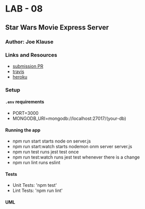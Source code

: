 # LAB - 08

## Star Wars Movie Express Server

### Author: Joe Klause

### Links and Resources
* [submission PR](https://github.com/josephklause-401-advanced-javascript/lab-06/pull/2)
* [travis](https://travis-ci.com/josephklause-401-advanced-javascript/lab-06/builds/129182581)
* [heroku]()


### Setup
#### `.env` requirements
* PORT=3000
* MONGODB_URI=mongodb://localhost:27017/(your-db)


#### Running the app
* npm run start
    starts node on server.js
* npm run start:watch
    starts nodemon onm server server.js
* npm run test
    runs jest test once
* npm run test:watch
    runs jest test whenever there is a change
* npm run lint
    runs eslint

  
#### Tests
* Unit Tests: 'npm test'
* Lint Tests: 'npm run lint'

#### UML

